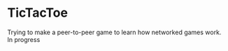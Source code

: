 TicTacToe
=========

Trying to make a peer-to-peer game to learn how networked games work. In progress
